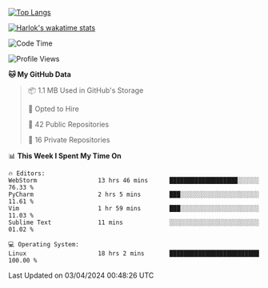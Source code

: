 [![Top Langs](https://github-readme-stats.vercel.app/api/top-langs/?username=remisiki&theme=dracula&layout=compact&hide=Jupyter%20Notebook,CSS,HTML&langs_count=10&exclude_repo=GMM-Demux-GUI)](https://github.com/anuraghazra/github-readme-stats)

[![Harlok's wakatime stats](https://github-readme-stats.vercel.app/api/wakatime?username=@remisiki&theme=dracula&layout=compact&langs_count=10&hide=other,html,css,text,json,markdown,jupyter)](https://github.com/anuraghazra/github-readme-stats)

<!--START_SECTION:waka-->
![Code Time](http://img.shields.io/badge/Code%20Time-730%20hrs%2038%20mins-blue)

![Profile Views](http://img.shields.io/badge/Profile%20Views-0-blue)

**🐱 My GitHub Data** 

> 📦 1.1 MB Used in GitHub's Storage 
 > 
> 💼 Opted to Hire
 > 
> 📜 42 Public Repositories 
 > 
> 🔑 16 Private Repositories 
 > 
📊 **This Week I Spent My Time On** 

```text
🔥 Editors: 
WebStorm                 13 hrs 46 mins      ███████████████████░░░░░░   76.33 % 
PyCharm                  2 hrs 5 mins        ███░░░░░░░░░░░░░░░░░░░░░░   11.61 % 
Vim                      1 hr 59 mins        ███░░░░░░░░░░░░░░░░░░░░░░   11.03 % 
Sublime Text             11 mins             ░░░░░░░░░░░░░░░░░░░░░░░░░   01.02 % 

💻 Operating System: 
Linux                    18 hrs 2 mins       █████████████████████████   100.00 % 
```


 Last Updated on 03/04/2024 00:48:26 UTC
<!--END_SECTION:waka-->
